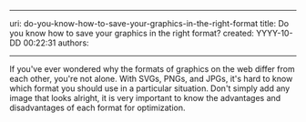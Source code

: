 

---
uri: do-you-know-how-to-save-your-graphics-in-the-right-format
title: Do you know how to save your graphics in the right format?
created: YYYY-10-DD 00:22:31
authors:

---




<span class='intro'> <p>If you've ever wondered why the formats of graphics on the web differ from each other, you're not alone. 
                With SVGs, PNGs, and JPGs, it's hard to know which format you should use in a particular situation. 
                Don't simply add any image that looks alright, it is very important to know the advantages and disadvantages of each format for optimization. </p> </span>




